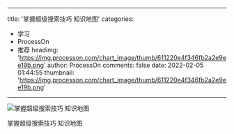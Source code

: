 
---
title: '掌握超级搜索技巧 知识地图'
categories: 
 - 学习
 - ProcessOn
 - 推荐
headimg: 'https://img.processon.com/chart_image/thumb/611220e4f346fb2a2e9ee19b.png'
author: ProcessOn
comments: false
date: 2022-02-05 01:44:55
thumbnail: 'https://img.processon.com/chart_image/thumb/611220e4f346fb2a2e9ee19b.png'
---

<div>   
<img class="thumb" alt="掌握超级搜索技巧 知识地图" src="https://img.processon.com/chart_image/thumb/611220e4f346fb2a2e9ee19b.png" referrerpolicy="no-referrer">
<p>掌握超级搜索技巧 知识地图</p>  
</div>
            